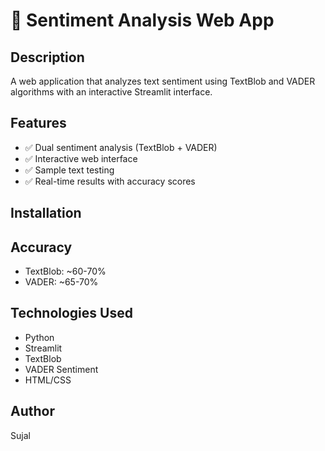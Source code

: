 # 💬 Sentiment Analysis Web App

## Description
A web application that analyzes text sentiment using TextBlob and VADER algorithms with an interactive Streamlit interface.

## Features
- ✅ Dual sentiment analysis (TextBlob + VADER)  
- ✅ Interactive web interface
- ✅ Sample text testing
- ✅ Real-time results with accuracy scores

## Installation


## Accuracy
- TextBlob: ~60-70%
- VADER: ~65-70%

## Technologies Used
- Python
- Streamlit  
- TextBlob
- VADER Sentiment
- HTML/CSS

## Author
Sujal
